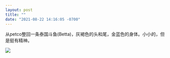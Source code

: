 ```yaml
---
layout: post
title: ""
date: "2021-08-22 14:16:05 -0700"
---
```


从petco整回一条泰国斗鱼(Betta)，灰褐色的头和尾，金蓝色的身体。小小的，但是挺有精神。

![]({{site.cdnurl}}/assets/yinshui/images/posts/naive.jpeg)
